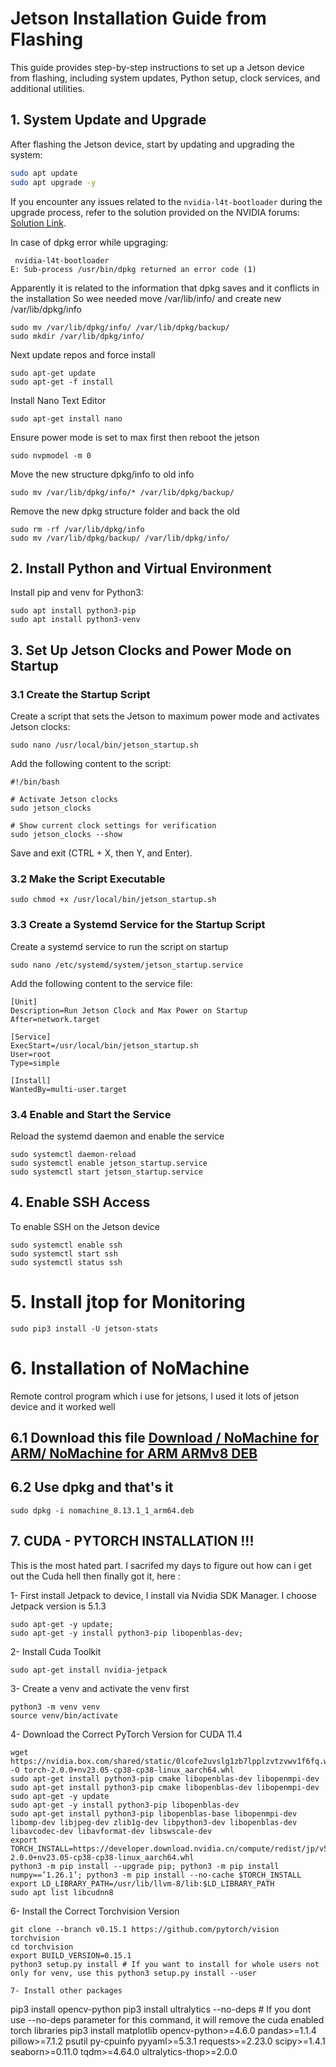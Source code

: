 # Jetson Installation Guide from Flashing

This guide provides step-by-step instructions to set up a Jetson device from flashing, including system updates, Python setup, clock services, and additional utilities.

## 1. System Update and Upgrade

After flashing the Jetson device, start by updating and upgrading the system:

```bash
sudo apt update
sudo apt upgrade -y
```

If you encounter any issues related to the `nvidia-l4t-bootloader` during the upgrade process, refer to the solution provided on the NVIDIA forums: [Solution Link](https://forums.developer.nvidia.com/t/solution-dpkg-error-processing-package-nvidia-l4t-bootloader-configure/208627).

In case of dpkg error while upgraging:
```
 nvidia-l4t-bootloader
E: Sub-process /usr/bin/dpkg returned an error code (1)
```

Apparently it is related to the information that dpkg saves and it conflicts in the installation
So wee needed move /var/lib/info/ and create new /var/lib/dpkg/info

```
sudo mv /var/lib/dpkg/info/ /var/lib/dpkg/backup/
sudo mkdir /var/lib/dpkg/info/
```

Next update repos and force install 
```
sudo apt-get update
sudo apt-get -f install
```
Install Nano Text Editor
```
sudo apt-get install nano
```
Ensure power mode is set to max first then reboot the jetson
```
sudo nvpmodel -m 0
```
Move the new structure dpkg/info to old info

```
sudo mv /var/lib/dpkg/info/* /var/lib/dpkg/backup/
```
Remove the new dpkg structure folder and back the old
```
sudo rm -rf /var/lib/dpkg/info
sudo mv /var/lib/dpkg/backup/ /var/lib/dpkg/info/
```

## 2. Install Python and Virtual Environment

Install pip and venv for Python3:
```
sudo apt install python3-pip
sudo apt install python3-venv

```
## 3. Set Up Jetson Clocks and Power Mode on Startup

### 3.1 Create the Startup Script
Create a script that sets the Jetson to maximum power mode and activates Jetson clocks:
```
sudo nano /usr/local/bin/jetson_startup.sh
```
Add the following content to the script:

```
#!/bin/bash

# Activate Jetson clocks
sudo jetson_clocks

# Show current clock settings for verification
sudo jetson_clocks --show

```

Save and exit (CTRL + X, then Y, and Enter).


### 3.2 Make the Script Executable
```
sudo chmod +x /usr/local/bin/jetson_startup.sh
```

### 3.3 Create a Systemd Service for the Startup Script
Create a systemd service to run the script on startup
```
sudo nano /etc/systemd/system/jetson_startup.service
```
Add the following content to the service file:

```
[Unit]
Description=Run Jetson Clock and Max Power on Startup
After=network.target

[Service]
ExecStart=/usr/local/bin/jetson_startup.sh
User=root
Type=simple

[Install]
WantedBy=multi-user.target
```


### 3.4 Enable and Start the Service
Reload the systemd daemon and enable the service
```
sudo systemctl daemon-reload
sudo systemctl enable jetson_startup.service
sudo systemctl start jetson_startup.service
```


## 4. Enable SSH Access
To enable SSH on the Jetson device
```
sudo systemctl enable ssh
sudo systemctl start ssh
sudo systemctl status ssh

```

# 5. Install jtop for Monitoring
```
sudo pip3 install -U jetson-stats
```
# 6. Installation of NoMachine
Remote control program which i use for jetsons, I used it lots of jetson device and it worked well

## 6.1 Download this file [Download / NoMachine for ARM/ NoMachine for ARM ARMv8 DEB](https://downloads.nomachine.com/linux/?distro=Arm&id=30)

## 6.2 Use dpkg and that's it
```
sudo dpkg -i nomachine_8.13.1_1_arm64.deb
```



## 7. CUDA - PYTORCH  INSTALLATION !!!

This is the most hated part. I sacrifed my days to figure out how can i get out the Cuda hell then finally got it, here :

1- First install Jetpack to device, I install via Nvidia SDK Manager. I choose Jetpack version is 5.1.3
```
sudo apt-get -y update; 
sudo apt-get -y install python3-pip libopenblas-dev;
```

2- Install Cuda Toolkit
```
sudo apt-get install nvidia-jetpack
```
3- Create a venv and activate the venv  first
```
python3 -m venv venv
source venv/bin/activate
```
4- Download the Correct PyTorch Version for CUDA 11.4
```
wget https://nvidia.box.com/shared/static/0lcofe2uvslg1zb7lpplzvtzvwv1f6fq.whl -O torch-2.0.0+nv23.05-cp38-cp38-linux_aarch64.whl
sudo apt-get install python3-pip cmake libopenblas-dev libopenmpi-dev sudo apt-get install python3-pip cmake libopenblas-dev libopenmpi-dev 
sudo apt-get -y update
sudo apt-get -y install python3-pip libopenblas-dev
sudo apt-get install python3-pip libopenblas-base libopenmpi-dev libomp-dev libjpeg-dev zlib1g-dev libpython3-dev libopenblas-dev libavcodec-dev libavformat-dev libswscale-dev
export TORCH_INSTALL=https://developer.download.nvidia.cn/compute/redist/jp/v511/pytorch/torch-2.0.0+nv23.05-cp38-cp38-linux_aarch64.whl
python3 -m pip install --upgrade pip; python3 -m pip install numpy==’1.26.1’; python3 -m pip install --no-cache $TORCH_INSTALL
export LD_LIBRARY_PATH=/usr/lib/llvm-8/lib:$LD_LIBRARY_PATH
sudo apt list libcudnn8
```


6- Install the Correct Torchvision Version
```
git clone --branch v0.15.1 https://github.com/pytorch/vision torchvision
cd torchvision
export BUILD_VERSION=0.15.1
python3 setup.py install # If you want to install for whole users not only for venv, use this python3 setup.py install --user

7- Install other packages
```
pip3 install opencv-python
pip3 install ultralytics --no-deps # If you dont use --no-deps parameter for this command, it will remove the cuda enabled torch libraries
pip3 install matplotlib opencv-python>=4.6.0 pandas>=1.1.4 pillow>=7.1.2 psutil py-cpuinfo pyyaml>=5.3.1 requests>=2.23.0 scipy>=1.4.1 seaborn>=0.11.0 tqdm>=4.64.0 ultralytics-thop>=2.0.0
```


